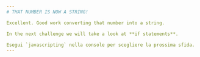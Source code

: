 ```yaml
---
# THAT NUMBER IS NOW A STRING!

Excellent. Good work converting that number into a string.

In the next challenge we will take a look at **if statements**.

Esegui `javascripting` nella console per scegliere la prossima sfida.
---
```

